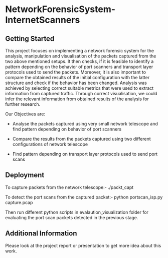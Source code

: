 # NetworkForensicSystem-InternetScanners
## Getting Started
This project focuses on implementing a network forensic system for the analysis, manipulation and visualisation of the packets captured from the two above mentioned setups.
It then checks, if it is feasible to identify a pattern depending on the behavior of port scanners and transport layer protocols used to send the packets. Moreover, it is also important to compare the obtained results of the initial configuration with the latter
structure and check if the behavior has been changed. Analysis was achieved by selecting correct suitable metrics that were used to extract information from captured traffic.
Through correct visualisation, we could infer the relevant information from obtained
results of the analysis for further research.


Our Objectives are:

 - Analyse the packets captured using very small network telescope and
find pattern depending on behavior of port scanners

 - Compare the results from the packets captured using two different
configurations of network telescope

 - Find pattern depending on transport layer protocols used to send port scans

## Deployment
To capture packets from the network telescope:- ./packt_capt 

To detect the port scans from the captured packet:- python portscan_isp.py capture.pcap

Then run different python scripts in evalaution_visualization folder for evaluating the port scan packets detected in the previous stage.

## Additional Information
Please look at the project report or presentation to get more idea about this work. 
